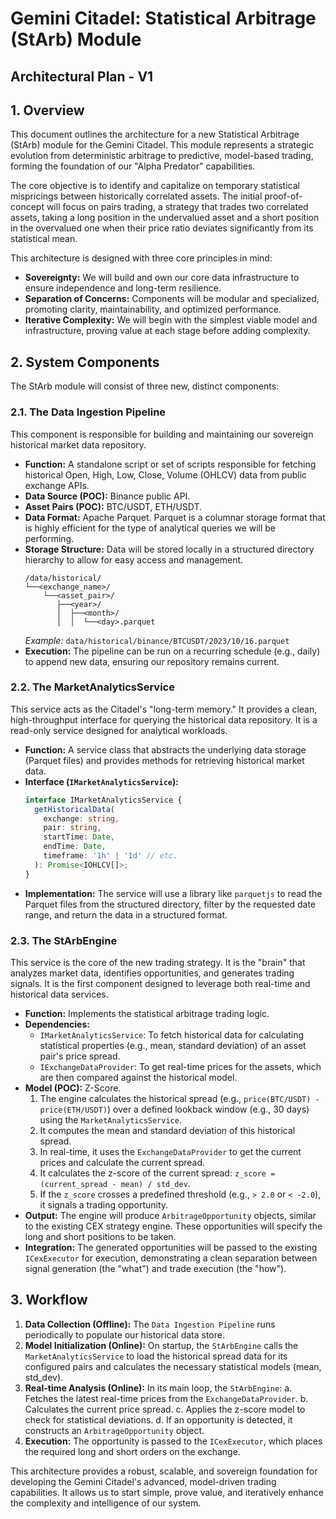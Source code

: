 # Gemini Citadel: Statistical Arbitrage (StArb) Module
## Architectural Plan - V1

## 1. Overview

This document outlines the architecture for a new Statistical Arbitrage (StArb) module for the Gemini Citadel. This module represents a strategic evolution from deterministic arbitrage to predictive, model-based trading, forming the foundation of our "Alpha Predator" capabilities.

The core objective is to identify and capitalize on temporary statistical mispricings between historically correlated assets. The initial proof-of-concept will focus on pairs trading, a strategy that trades two correlated assets, taking a long position in the undervalued asset and a short position in the overvalued one when their price ratio deviates significantly from its statistical mean.

This architecture is designed with three core principles in mind:
- **Sovereignty:** We will build and own our core data infrastructure to ensure independence and long-term resilience.
- **Separation of Concerns:** Components will be modular and specialized, promoting clarity, maintainability, and optimized performance.
- **Iterative Complexity:** We will begin with the simplest viable model and infrastructure, proving value at each stage before adding complexity.

## 2. System Components

The StArb module will consist of three new, distinct components:

### 2.1. The Data Ingestion Pipeline

This component is responsible for building and maintaining our sovereign historical market data repository.

-   **Function:** A standalone script or set of scripts responsible for fetching historical Open, High, Low, Close, Volume (OHLCV) data from public exchange APIs.
-   **Data Source (POC):** Binance public API.
-   **Asset Pairs (POC):** BTC/USDT, ETH/USDT.
-   **Data Format:** Apache Parquet. Parquet is a columnar storage format that is highly efficient for the type of analytical queries we will be performing.
-   **Storage Structure:** Data will be stored locally in a structured directory hierarchy to allow for easy access and management.
    ```
    /data/historical/
    └──<exchange_name>/
        └──<asset_pair>/
           ├──<year>/
           │  ├──<month>/
           │  │  └──<day>.parquet
    ```
    *Example:* `data/historical/binance/BTCUSDT/2023/10/16.parquet`
-   **Execution:** The pipeline can be run on a recurring schedule (e.g., daily) to append new data, ensuring our repository remains current.

### 2.2. The MarketAnalyticsService

This service acts as the Citadel's "long-term memory." It provides a clean, high-throughput interface for querying the historical data repository. It is a read-only service designed for analytical workloads.

-   **Function:** A service class that abstracts the underlying data storage (Parquet files) and provides methods for retrieving historical market data.
-   **Interface (`IMarketAnalyticsService`):**
    ```typescript
    interface IMarketAnalyticsService {
      getHistoricalData(
        exchange: string,
        pair: string,
        startTime: Date,
        endTime: Date,
        timeframe: '1h' | '1d' // etc.
      ): Promise<IOHLCV[]>;
    }
    ```
-   **Implementation:** The service will use a library like `parquetjs` to read the Parquet files from the structured directory, filter by the requested date range, and return the data in a structured format.

### 2.3. The StArbEngine

This service is the core of the new trading strategy. It is the "brain" that analyzes market data, identifies opportunities, and generates trading signals. It is the first component designed to leverage both real-time and historical data services.

-   **Function:** Implements the statistical arbitrage trading logic.
-   **Dependencies:**
    -   `IMarketAnalyticsService`: To fetch historical data for calculating statistical properties (e.g., mean, standard deviation) of an asset pair's price spread.
    -   `IExchangeDataProvider`: To get real-time prices for the assets, which are then compared against the historical model.
-   **Model (POC):** Z-Score.
    1.  The engine calculates the historical spread (e.g., `price(BTC/USDT) - price(ETH/USDT)`) over a defined lookback window (e.g., 30 days) using the `MarketAnalyticsService`.
    2.  It computes the mean and standard deviation of this historical spread.
    3.  In real-time, it uses the `ExchangeDataProvider` to get the current prices and calculate the current spread.
    4.  It calculates the z-score of the current spread: `z_score = (current_spread - mean) / std_dev`.
    5.  If the `z_score` crosses a predefined threshold (e.g., `> 2.0` or `< -2.0`), it signals a trading opportunity.
-   **Output:** The engine will produce `ArbitrageOpportunity` objects, similar to the existing CEX strategy engine. These opportunities will specify the long and short positions to be taken.
-   **Integration:** The generated opportunities will be passed to the existing `ICexExecutor` for execution, demonstrating a clean separation between signal generation (the "what") and trade execution (the "how").

## 3. Workflow

1.  **Data Collection (Offline):** The `Data Ingestion Pipeline` runs periodically to populate our historical data store.
2.  **Model Initialization (Online):** On startup, the `StArbEngine` calls the `MarketAnalyticsService` to load the historical spread data for its configured pairs and calculates the necessary statistical models (mean, std_dev).
3.  **Real-time Analysis (Online):** In its main loop, the `StArbEngine`:
    a.  Fetches the latest real-time prices from the `ExchangeDataProvider`.
    b.  Calculates the current price spread.
    c.  Applies the z-score model to check for statistical deviations.
    d.  If an opportunity is detected, it constructs an `ArbitrageOpportunity` object.
4.  **Execution:** The opportunity is passed to the `ICexExecutor`, which places the required long and short orders on the exchange.

This architecture provides a robust, scalable, and sovereign foundation for developing the Gemini Citadel's advanced, model-driven trading capabilities. It allows us to start simple, prove value, and iteratively enhance the complexity and intelligence of our system.